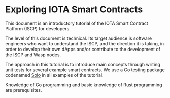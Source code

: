 # Exploring IOTA Smart Contracts

This document is an introductory tutorial of the IOTA Smart Contract Platform
(ISCP) for developers.

The level of this document is technical. Its target audience is software
engineers who want to understand the ISCP, and the direction it is taking, in
order to develop their own dApps and/or contribute to the development of the
ISCP and Wasp nodes.

The approach in this tutorial is to introduce main concepts through writing
unit tests for several example smart contracts. We use a Go testing package 
codenamed [Solo](https://github.com/iotaledger/wasp/tree/master/packages/solo) in all examples of the
tutorial.

Knowledge of Go programming and basic knowledge of Rust programming are 
prerequisites.
